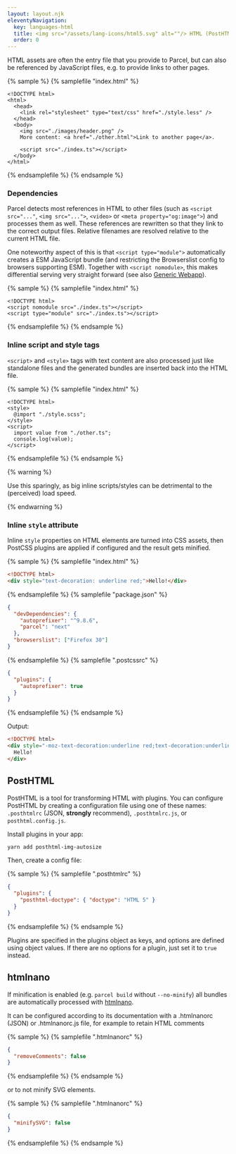 ```yaml
---
layout: layout.njk
eleventyNavigation:
  key: languages-html
  title: <img src="/assets/lang-icons/html5.svg" alt=""/> HTML (PostHTML)
  order: 0
---
```


HTML assets are often the entry file that you provide to Parcel, but can also be referenced by JavaScript files, e.g. to provide links to other pages.

{% sample %}
{% samplefile "index.html" %}

```html/3,6,7,9
<!DOCTYPE html>
<html>
  <head>
    <link rel="stylesheet" type="text/css" href="./style.less" />
  </head>
  <body>
    <img src="./images/header.png" />
    More content: <a href="./other.html">Link to another page</a>.

    <script src="./index.ts"></script>
  </body>
</html>
```

{% endsamplefile %}
{% endsample %}

### Dependencies

Parcel detects most references in HTML to other files (such as `<script src="..."`, `<img src="...">`, `<video>` or `<meta property="og:image">`) and processes them as well. These references are rewritten so that they link to the correct output files. Relative filenames are resolved relative to the current HTML file.

One noteworthy aspect of this is that `<script type="module">` automatically creates a ESM JavaScript bundle (and restricting the Browserslist config to browsers supporting ESM). Together with `<script nomodule>`, this makes differential serving very straight forward (see also [Generic Webapp](http://localhost:8080/getting-started/webapp/#differential-serving)).

{% sample %}
{% samplefile "index.html" %}

```html/3,6,7,9
<!DOCTYPE html>
<script nomodule src="./index.ts"></script>
<script type="module" src="./index.ts"></script>
```

{% endsamplefile %}
{% endsample %}

### Inline script and style tags

`<script>` and `<style>` tags with text content are also processed just like standalone files and the generated bundles are inserted back into the HTML file.

{% sample %}
{% samplefile "index.html" %}

```html/2,5-6
<!DOCTYPE html>
<style>
  @import "./style.scss";
</style>
<script>
  import value from "./other.ts";
  console.log(value);
</script>
```

{% endsamplefile %}
{% endsample %}

{% warning %}

Use this sparingly, as big inline scripts/styles can be detrimental to the (perceived) load speed.

{% endwarning %}

### Inline `style` attribute

Inline `style` properties on HTML elements are turned into CSS assets, then PostCSS plugins are applied if configured and the result gets minified.

{% sample %}
{% samplefile "index.html" %}

```html
<!DOCTYPE html>
<div style="text-decoration: underline red;">Hello!</div>
```

{% endsamplefile %}
{% samplefile "package.json" %}

```json
{
  "devDependencies": {
    "autoprefixer": "^9.8.6",
    "parcel": "next"
  },
  "browserslist": ["Firefox 30"]
}
```

{% endsamplefile %}
{% samplefile ".postcssrc" %}

```json
{
  "plugins": {
    "autoprefixer": true
  }
}
```

{% endsamplefile %}
{% endsample %}

Output:

```html
<!DOCTYPE html>
<div style="-moz-text-decoration:underline red;text-decoration:underline red">
  Hello!
</div>
```

## PostHTML

PostHTML is a tool for transforming HTML with plugins. You can configure PostHTML by creating a configuration file using one of these names: `.posthtmlrc` (JSON, **strongly** recommend), `.posthtmlrc.js`, or `posthtml.config.js`.

Install plugins in your app:

```bash
yarn add posthtml-img-autosize
```

Then, create a config file:

{% sample %}
{% samplefile ".posthtmlrc" %}

```json
{
  "plugins": {
    "posthtml-doctype": { "doctype": "HTML 5" }
  }
}
```

{% endsamplefile %}
{% endsample %}

Plugins are specified in the plugins object as keys, and options are defined using object values. If there are no options for a plugin, just set it to `true` instead.

## htmlnano

If minification is enabled (e.g. `parcel build` without `--no-minify`) all bundles are automatically processed with [htmlnano](https://github.com/posthtml/htmlnano).

It can be configured according to its documentation with a .htmlnanorc (JSON) or .htmlnanorc.js file, for example to retain HTML comments

{% sample %}
{% samplefile ".htmlnanorc" %}

```json
{
  "removeComments": false
}
```

{% endsamplefile %}
{% endsample %}

or to not minify SVG elements.

{% sample %}
{% samplefile ".htmlnanorc" %}

```json
{
  "minifySVG": false
}
```

{% endsamplefile %}
{% endsample %}
